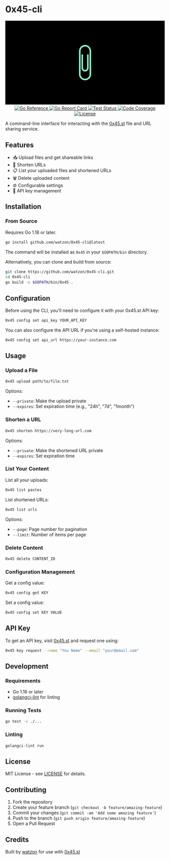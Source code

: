# 0x45-cli

<div align="center">
    <img src="https://raw.githubusercontent.com/watzon/0x45-cli/main/.github/0x45.png" alt="0x45 Logo" />
</div>

<div align="center">
    <a href="https://pkg.go.dev/github.com/watzon/0x45-cli">
        <img src="https://pkg.go.dev/badge/github.com/watzon/0x45-cli.svg" alt="Go Reference">
    </a>
    <a href="https://goreportcard.com/report/github.com/watzon/0x45-cli">
        <img src="https://goreportcard.com/badge/github.com/watzon/0x45-cli" alt="Go Report Card">
    </a>
    <a href="https://github.com/watzon/0x45-cli/actions/workflows/test.yml">
        <img src="https://github.com/watzon/0x45-cli/actions/workflows/test.yml/badge.svg" alt="Test Status">
    </a>
    <a href="https://codecov.io/gh/watzon/0x45-cli">
        <img src="https://codecov.io/gh/watzon/0x45-cli/branch/main/graph/badge.svg" alt="Code Coverage">
    </a>
    <a href="https://github.com/watzon/0x45-cli/blob/main/LICENSE">
        <img src="https://img.shields.io/github/license/watzon/0x45-cli" alt="License">
    </a>
</div>

A command-line interface for interacting with the [0x45.st](https://0x45.st) file and URL sharing service.

## Features

- 📤 Upload files and get shareable links
- 🔗 Shorten URLs
- 📋 List your uploaded files and shortened URLs
- 🗑️ Delete uploaded content
- ⚙️ Configurable settings
- 🔑 API key management

## Installation

### From Source

Requires Go 1.18 or later.

```bash
go install github.com/watzon/0x45-cli@latest
```

The command will be installed as `0x45` in your `$GOPATH/bin` directory.

Alternatively, you can clone and build from source:

```bash
git clone https://github.com/watzon/0x45-cli.git
cd 0x45-cli
go build -o $GOPATH/bin/0x45 .
```

## Configuration

Before using the CLI, you'll need to configure it with your 0x45.st API key:

```bash
0x45 config set api_key YOUR_API_KEY
```

You can also configure the API URL if you're using a self-hosted instance:

```bash
0x45 config set api_url https://your-instance.com
```

## Usage

### Upload a File

```bash
0x45 upload path/to/file.txt
```

Options:
- `--private`: Make the upload private
- `--expires`: Set expiration time (e.g., "24h", "7d", "1month")

### Shorten a URL

```bash
0x45 shorten https://very-long-url.com
```

Options:
- `--private`: Make the shortened URL private
- `--expires`: Set expiration time

### List Your Content

List all your uploads:
```bash
0x45 list pastes
```

List shortened URLs:
```bash
0x45 list urls
```

Options:
- `--page`: Page number for pagination
- `--limit`: Number of items per page

### Delete Content

```bash
0x45 delete CONTENT_ID
```

### Configuration Management

Get a config value:
```bash
0x45 config get KEY
```

Set a config value:
```bash
0x45 config set KEY VALUE
```

## API Key

To get an API key, visit [0x45.st](https://0x45.st) and request one using:

```bash
0x45 key request --name "You Name" --email "your@email.com"
```

## Development

### Requirements

- Go 1.16 or later
- [golangci-lint](https://golangci-lint.run/) for linting

### Running Tests

```bash
go test -v ./...
```

### Linting

```bash
golangci-lint run
```

## License

MIT License - see [LICENSE](LICENSE) for details.

## Contributing

1. Fork the repository
2. Create your feature branch (`git checkout -b feature/amazing-feature`)
3. Commit your changes (`git commit -am 'Add some amazing feature'`)
4. Push to the branch (`git push origin feature/amazing-feature`)
5. Open a Pull Request

## Credits

Built by [watzon](https://github.com/watzon) for use with [0x45.st](https://0x45.st)
